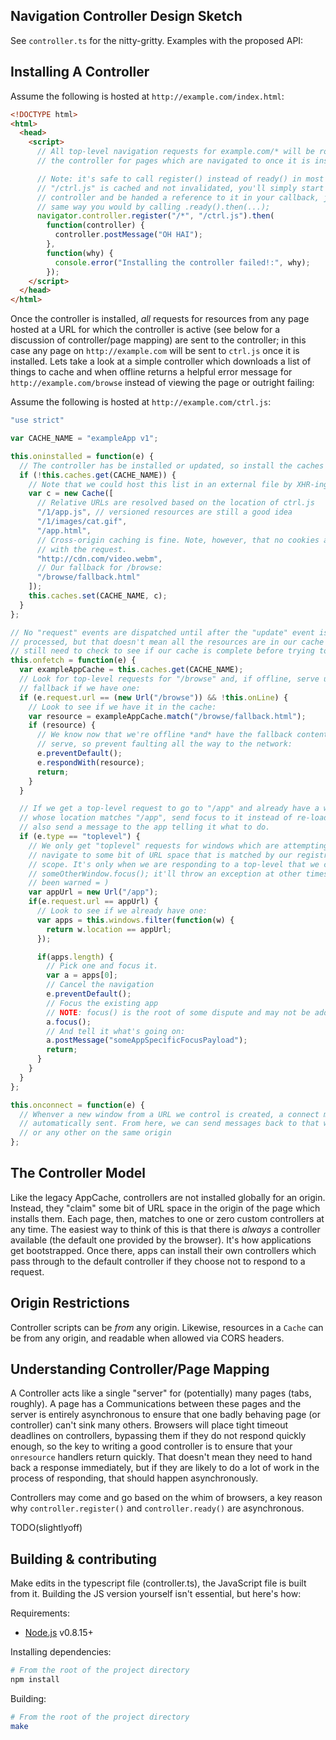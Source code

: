 <h2>Navigation Controller Design Sketch</h2>

See `controller.ts` for the nitty-gritty. Examples with the proposed API:

## Installing A Controller

Assume the following is hosted at `http://example.com/index.html`:

```html
<!DOCTYPE html>
<html>
  <head>
    <script>
      // All top-level navigation requests for example.com/* will be routed to
      // the controller for pages which are navigated to once it is installed.

      // Note: it's safe to call register() instead of ready() in most cases. If
      // "/ctrl.js" is cached and not invalidated, you'll simply start up the
      // controller and be handed a reference to it in your callback, just the
      // same way you would by calling .ready().then(...);
      navigator.controller.register("/*", "/ctrl.js").then(
        function(controller) {
          controller.postMessage("OH HAI");
        },
        function(why) {
          console.error("Installing the controller failed!:", why);
        });
    </script>
  </head>
</html>
```

Once the controller is installed, *all* requests for resources from any page hosted at a URL for which the controller is active (see below for a discussion of controller/page mapping) are sent to the controller; in this case any page on `http://example.com` will be sent to `ctrl.js` once it is installed. Lets take a look at a simple controller which downloads a list of things to cache and when offline returns a helpful error message for `http://example.com/browse` instead of viewing the page or outright failing:

Assume the following is hosted at `http://example.com/ctrl.js`:

```js
"use strict"

var CACHE_NAME = "exampleApp v1";

this.oninstalled = function(e) {
  // The controller has be installed or updated, so install the caches we need:
  if (!this.caches.get(CACHE_NAME)) {
    // Note that we could host this list in an external file by XHR-ing it in.
    var c = new Cache([
      // Relative URLs are resolved based on the location of ctrl.js
      "/1/app.js", // versioned resources are still a good idea
      "/1/images/cat.gif",
      "/app.html",
      // Cross-origin caching is fine. Note, however, that no cookies are sent
      // with the request.
      "http://cdn.com/video.webm",
      // Our fallback for /browse:
      "/browse/fallback.html"
    ]);
    this.caches.set(CACHE_NAME, c);
  }
};

// No "request" events are dispatched until after the "update" event is
// processed, but that doesn't mean all the resources are in our cache yet. We
// still need to check to see if our cache is complete before trying to use it.
this.onfetch = function(e) {
  var exampleAppCache = this.caches.get(CACHE_NAME);
  // Look for top-level requests for "/browse" and, if offline, serve up the
  // fallback if we have one:
  if (e.request.url == (new Url("/browse")) && !this.onLine) {
    // Look to see if we have it in the cache:
    var resource = exampleAppCache.match("/browse/fallback.html");
    if (resource) {
      // We know now that we're offline *and* have the fallback content to
      // serve, so prevent faulting all the way to the network:
      e.preventDefault();
      e.respondWith(resource);
      return;
    }
  }

  // If we get a top-level request to go to "/app" and already have a window
  // whose location matches "/app", send focus to it instead of re-loading it,
  // also send a message to the app telling it what to do.
  if (e.type == "toplevel") {
    // We only get "toplevel" requests for windows which are attempting to
    // navigate to some bit of URL space that is matched by our registration
    // scope. It's only when we are responding to a top-level that we can call
    // someOtherWindow.focus(); it'll throw an exception at other times. You have
    // been warned = )
    var appUrl = new Url("/app");
    if(e.request.url == appUrl) {
      // Look to see if we already have one:
      var apps = this.windows.filter(function(w) {
        return w.location == appUrl;
      });

      if(apps.length) {
        // Pick one and focus it.
        var a = apps[0];
        // Cancel the navigation
        e.preventDefault();
        // Focus the existing app
        // NOTE: focus() is the root of some dispute and may not be added.
        a.focus();
        // And tell it what's going on:
        a.postMessage("someAppSpecificFocusPayload");
        return;
      }
    }
  }
};

this.onconnect = function(e) {
  // Whenver a new window from a URL we control is created, a connect message is
  // automatically sent. From here, we can send messages back to that window
  // or any other on the same origin
};
```

## The Controller Model

Like the legacy AppCache, controllers are not installed globally for an origin. Instead, they "claim" some bit of URL space in the origin of the page which installs them. Each page, then, matches to one or zero custom controllers at any time. The easiest way to think of this is that there is *always* a controller available (the default one provided by the browser). It's how applications get bootstrapped. Once there, apps can install their own controllers which pass through to the default controller if they choose not to respond to a request.


## Origin Restrictions

Controller scripts can be _from_ any origin. Likewise, resources in a `Cache` can be from any origin, and readable when allowed via CORS headers.

## Understanding Controller/Page Mapping

A Controller acts like a single "server" for (potentially) many pages (tabs, roughly). A page has a  Communications between these pages and the server is entirely asynchronous to ensure that one badly behaving page (or controller) can't sink many others. Browsers will place tight timeout deadlines on controllers, bypassing them if they do not respond quickly enough, so the key to writing a good controller is to ensure that your `onresource` handlers return quickly. That doesn't mean they need to hand back a response immediately, but if they are likely to do a lot of work in the process of responding, that should happen asynchronously.

Controllers may come and go based on the whim of browsers, a key reason why `controller.register()` and `controller.ready()` are asynchronous.

TODO(slightlyoff)

## Building & contributing

Make edits in the typescript file (controller.ts), the JavaScript file is built from it. Building the JS version yourself isn't essential, but here's how:

Requirements:

* [Node.js](http://nodejs.org/) v0.8.15+

Installing dependencies:

```sh
# From the root of the project directory
npm install
```

Building:

```sh
# From the root of the project directory
make
```